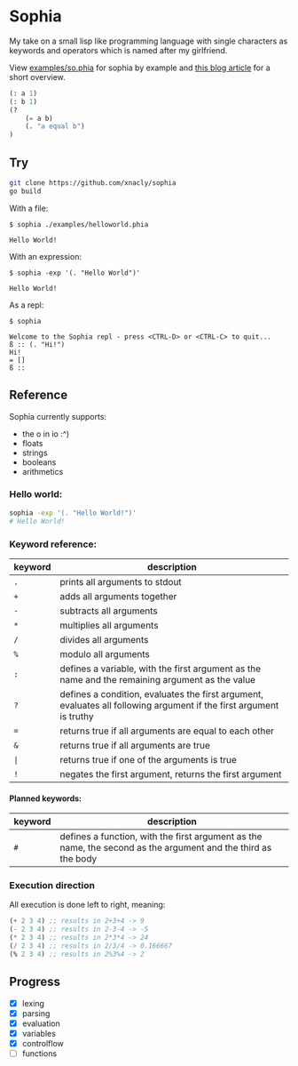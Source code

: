 # Sophia

My take on a small lisp like programming language with single characters as
keywords and operators which is named after my girlfriend.

View [examples/so.phia](examples/so.phia) for sophia by example and [this blog
article](https://xnacly.me/posts/2023/write-your-own-programming-language/) for
a short overview.

```lisp
(: a 1)
(: b 1)
(?
    (= a b)
    (. "a equal b")
)
```

## Try

```bash
git clone https://github.com/xnacly/sophia
go build
```

With a file:

```text
$ sophia ./examples/helloworld.phia

Hello World!
```

With an expression:

```
$ sophia -exp '(. "Hello World")'

Hello World!
```

As a repl:

```
$ sophia

Welcome to the Sophia repl - press <CTRL-D> or <CTRL-C> to quit...
ß :: (. "Hi!")
Hi!
= []
ß ::
```

## Reference

Sophia currently supports:

- the o in io :^)
- floats
- strings
- booleans
- arithmetics

### Hello world:

```bash
sophia -exp '(. "Hello World!")'
# Hello World!
```

### Keyword reference:

| keyword | description                                                                                                         |
| ------- | ------------------------------------------------------------------------------------------------------------------- |
| `.`     | prints all arguments to stdout                                                                                      |
| `+`     | adds all arguments together                                                                                         |
| `-`     | subtracts all arguments                                                                                             |
| `*`     | multiplies all arguments                                                                                            |
| `/`     | divides all arguments                                                                                               |
| `%`     | modulo all arguments                                                                                                |
| `:`     | defines a variable, with the first argument as the name and the remaining argument as the value                     |
| `?`     | defines a condition, evaluates the first argument, evaluates all following argument if the first argument is truthy |
| `=`     | returns true if all arguments are equal to each other                                                               |
| `&`     | returns true if all arguments are true                                                                              |
| `\|`    | returns true if one of the arguments is true                                                                        |
| `!`     | negates the first argument, returns the first argument                                                              |

#### Planned keywords:

| keyword | description                                                                                                   |
| ------- | ------------------------------------------------------------------------------------------------------------- |
| `#`     | defines a function, with the first argument as the name, the second as the argument and the third as the body |

### Execution direction

All execution is done left to right, meaning:

```lisp
(+ 2 3 4) ;; results in 2+3+4 -> 9
(- 2 3 4) ;; results in 2-3-4 -> -5
(* 2 3 4) ;; results in 2*3*4 -> 24
(/ 2 3 4) ;; results in 2/3/4 -> 0.166667
(% 2 3 4) ;; results in 2%3%4 -> 2
```

## Progress

- [x] lexing
- [x] parsing
- [x] evaluation
- [x] variables
- [x] controlflow
- [ ] functions
